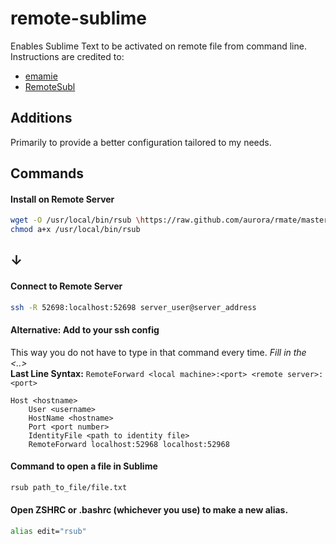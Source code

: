 # remote-sublime
Enables Sublime Text to be activated on remote file from command line. Instructions are credited to: 
  * [emamie](https://stackoverflow.com/questions/37458814/how-to-open-remote-files-in-sublime-text-3?answertab=votes#tab-top)
  * [RemoteSubl](https://github.com/randy3k/RemoteSubl)

## Additions
Primarily to provide a better configuration tailored to my needs. 

## Commands
#### Install on Remote Server
```bash
wget -O /usr/local/bin/rsub \https://raw.github.com/aurora/rmate/master/rmate
chmod a+x /usr/local/bin/rsub
```

## &#8595;


#### Connect to Remote Server
```bash
ssh -R 52698:localhost:52698 server_user@server_address
```

#### Alternative: Add to your ssh config
This way you do not have to type in that command every time. 
*Fill in the <..>*<br>
**Last Line Syntax:** ```RemoteForward <local machine>:<port> <remote server>:<port>```
```
Host <hostname>
	User <username>
	HostName <hostname>
	Port <port number>
	IdentityFile <path to identity file>
	RemoteForward localhost:52968 localhost:52968
```

#### Command to open a file in Sublime
```bash
rsub path_to_file/file.txt
```
#### Open ZSHRC or .bashrc (whichever you use) to make a new alias. 
```bash
alias edit="rsub"
```
